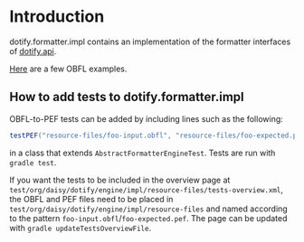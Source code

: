 # Introduction #
dotify.formatter.impl contains an implementation of the formatter interfaces of [dotify.api](https://github.com/joeha480/dotify/tree/master/dotify.api).

[Here](https://rawgit.com/joeha480/dotify/master/dotify.formatter.impl/test/org/daisy/dotify/engine/impl/resource-files/tests-overview.xml) are a few OBFL examples.

## How to add tests to dotify.formatter.impl

OBFL-to-PEF tests can be added by including lines such as the
following:

```java
testPEF("resource-files/foo-input.obfl", "resource-files/foo-expected.pef", false);
```

in a class that extends `AbstractFormatterEngineTest`. Tests are run
with `gradle test`.

If you want the tests to be included in the overview page at
`test/org/daisy/dotify/engine/impl/resource-files/tests-overview.xml`,
the OBFL and PEF files need to be placed in
`test/org/daisy/dotify/engine/impl/resource-files` and named according
to the pattern `foo-input.obfl`/`foo-expected.pef`. The page can be
updated with `gradle updateTestsOverviewFile`.
